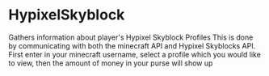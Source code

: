 # HypixelSkyblock
Gathers information about player's Hypixel Skyblock Profiles
This is done by communicating with both the minecraft API and Hypixel Skyblocks API.
First enter in your minecraft username, select a profile which you would like to view, then the amount of money in your purse will show up
